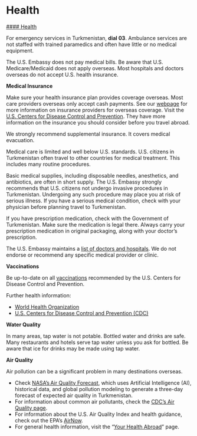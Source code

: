 # Health

[#### Health](javascript:void(0); "Health")

For emergency services in Turkmenistan, **dial 03**. Ambulance services are not staffed with trained paramedics and often have little or no medical equipment.

The U.S. Embassy does not pay medical bills. Be aware that U.S. Medicare/Medicaid does not apply overseas. Most hospitals and doctors overseas do not accept U.S. health insurance.

**Medical Insurance**

Make sure your health insurance plan provides coverage overseas. Most care providers overseas only accept cash payments. See our [webpage](https://travel.state.gov/content/travel/en/international-travel/before-you-go/your-health-abroad/Insurance_Coverage_Overseas.html?cq_ck=1708701048867) for more information on insurance providers for overseas coverage. Visit the [U.S. Centers for Disease Control and Prevention](https://wwwnc.cdc.gov/travel/page/insurance). They have more information on the insurance you should consider before you travel abroad.

We strongly recommend supplemental insurance. It covers medical evacuation.

Medical care is limited and well below U.S. standards. U.S. citizens in Turkmenistan often travel to other countries for medical treatment. This includes many routine procedures.

Basic medical supplies, including disposable needles, anesthetics, and antibiotics, are often in short supply. The U.S. Embassy strongly recommends that U.S. citizens not undergo invasive procedures in Turkmenistan. Undergoing any such procedure may place you at risk of serious illness. If you have a serious medical condition, check with your physician before planning travel to Turkmenistan.

If you have prescription medication, check with the Government of Turkmenistan. Make sure the medication is legal there. Always carry your prescription medication in original packaging, along with your doctor’s prescription.

The U.S. Embassy maintains a [list of doctors and hospitals](https://tm.usembassy.gov/u-s-citizen-services/doctors/). We do not endorse or recommend any specific medical provider or clinic.

**Vaccinations**

Be up-to-date on all [vaccinations](https://wwwnc.cdc.gov/travel/destinations/traveler/none/turkmenistan?s_cid=ncezid-dgmq-travel-single-001) recommended by the U.S. Centers for Disease Control and Prevention.

Further health information:

* [World Health Organization](https://www.who.int/health-topics/travel-and-health/#tab=tab_1)
* [U.S. Centers for Disease Control and Prevention (CDC)](https://wwwnc.cdc.gov/travel/)

**Water Quality**

In many areas, tap water is not potable. Bottled water and drinks are safe. Many restaurants and hotels serve tap water unless you ask for bottled. Be aware that ice for drinks may be made using tap water.

**Air Quality**

Air pollution can be a significant problem in many destinations overseas.

* Check [NASA’s Air Quality Forecast](https://aeronet.gsfc.nasa.gov/new_web/aqforecast), which uses Artificial Intelligence (AI), historical data, and global pollution modeling to generate a three-day forecast of expected air quality in Turkmenistan.
* For information about common air pollutants, check the [CDC’s Air Quality page](https://www.cdc.gov/air-quality/pollutants/).
* For information about the U.S. Air Quality Index and health guidance, check out the EPA’s [AirNow](https://www.airnow.gov/aqi/aqi-basics/).
* For general health information, visit the “[Your Health Abroad](https://travel.state.gov/content/travel/en/international-travel/before-you-go/your-health-abroad.html)” page.